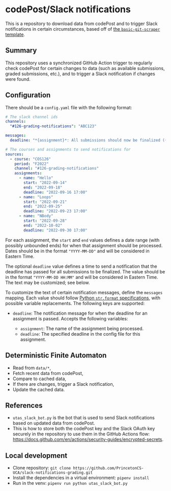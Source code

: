 # codePost/Slack notifications

This is a repository to download data from codePost and to trigger Slack
notifications in certain circumstances, based off of
[the `basic-git-scraper` template](https://github.com/jlumbroso/basic-git-scraper-template/).

## Summary

This repository uses a synchronized GitHub Action trigger to regularly check
codePost for certain changes to data (such as available submissions, graded
submissions, etc.), and to trigger a Slack notification if changes were found.

## Configuration

There should be a `config.yaml` file with the following format:

<!-- prettier-ignore -->
```yaml
# The slack channel ids
channels:
  "#126-grading-notifications": "ABC123"

messages:
  deadline: "*{assignment}*: All submissions should now be finalized ({deadline} deadline)"

# The courses and assignments to send notifications for
sources:
  - course: "COS126"
    period: "F2022"
    channel: "#126-grading-notifications"
    assignments:
      - name: "Hello"
        start: "2022-09-14"
        end: "2022-09-18"
        deadline: "2022-09-16 17:00"
      - name: "Loops"
        start: "2022-09-21"
        end: "2022-09-25"
        deadline: "2022-09-23 17:00"
      - name: "NBody"
        start: "2022-09-28"
        end: "2022-10-02"
        deadline: "2022-09-30 17:00"
```

For each assignment, the `start` and `end` values defines a date range (with
possibly unbounded ends) for when that assignment should be processed. Dates
should be in the format `"YYYY-MM-DD"` and will be considered in Eastern Time.

The optional `deadline` value defines a time to send a notification that the
deadline has passed for all submissions to be finalized. The value should be in
the format `"YYYY-MM-DD HH:MM"` and will be considered in Eastern Time. The text
may be customized; see below.

To customize the text of certain notification messages, define the `messages`
mapping. Each value should follow
[Python `str.format` specifications][str.format],
with possible variable replacements. The following keys are supported:

- `deadline`: The notification message for when the deadline for an assignment
  is passed. Accepts the following variables:

  - `assignment`: The name of the assignment being processed.
  - `deadline`: The specified deadline in the config file for this assignment.

## Deterministic Finite Automaton

- Read from `data/*`,
- Fetch recent data from codePost,
- Compare to cached data,
- If there are changes, trigger a Slack notification,
- Update the cached data.

## References

- `utas_slack_bot.py` is the bot that is used to send Slack notifications based
  on updated data from codePost.
- This is how to store both the codePost key and the Slack OAuth key securely in
  the repository to use them in the GitHub Actions flow:
  https://docs.github.com/en/actions/security-guides/encrypted-secrets.

## Local development

- Clone repository:
  `git clone https://github.com/PrincetonCS-UCA/slack-notifications-grading.git`
- Install the dependencies in a virtual environment: `pipenv install`
- Run in the venv: `pipenv run python utas_slack_bot.py`

[str.format]: https://docs.python.org/3/library/string.html#formatstrings
